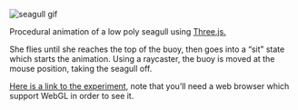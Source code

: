 ![seagull gif](assets/demo.gif)

Procedural animation of a low poly seagull using <a href="https://threejs.org/" target="_blank" rel="noopener noreferrer">Three.js.</a>

She flies until she reaches the top of the buoy, then goes into a “sit” state which starts the animation.
Using a raycaster, the buoy is moved at the mouse position, taking the seagull off.

<a href="http://arnaudsvart.com/seagulljs/" target="_blank" rel="noopener noreferrer">Here is a link to the experiment</a>, note that you’ll need a web browser which support WebGL in order to see it.
